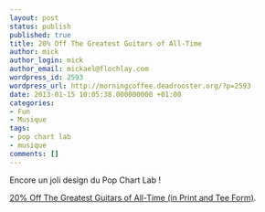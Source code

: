 ```yaml
---
layout: post
status: publish
published: true
title: 20% Off The Greatest Guitars of All-Time
author: mick
author_login: mick
author_email: mickael@flochlay.com
wordpress_id: 2593
wordpress_url: http://morningcoffee.deadrooster.org/?p=2593
date: 2013-01-15 10:05:38.000000000 +01:00
categories:
- Fun
- Musique
tags:
- pop chart lab
- musique
comments: []
---
```

Encore un joli design du Pop Chart Lab !

<a href="http://us2.campaign-archive2.com/?u=89197fc694e6031f6f3bdb759&amp;id=6e845bcb7b&amp;e=53d48eac9f">20% Off The Greatest Guitars of All-Time (in Print and Tee Form)</a>.

